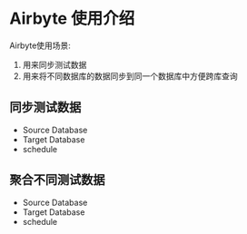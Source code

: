 # Airbyte 使用介绍

Airbyte使用场景:
1. 用来同步测试数据
2. 用来将不同数据库的数据同步到同一个数据库中方便跨库查询


## 同步测试数据

- Source Database
- Target Database
- schedule

## 聚合不同测试数据

- Source Database
- Target Database
- schedule